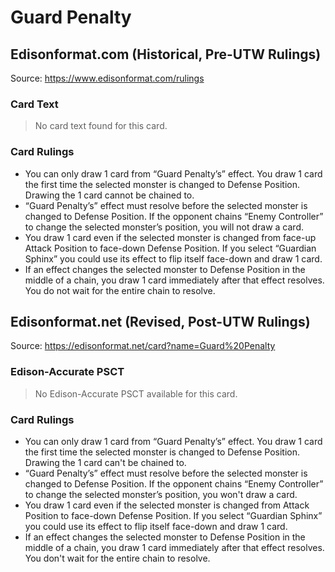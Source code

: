 # Guard Penalty

## Edisonformat.com (Historical, Pre-UTW Rulings)

Source: https://www.edisonformat.com/rulings

### Card Text

> No card text found for this card.

### Card Rulings

*   You can only draw 1 card from “Guard Penalty’s” effect. You draw 1 card the first time the selected monster is changed to Defense Position. Drawing the 1 card cannot be chained to.
*   “Guard Penalty’s” effect must resolve before the selected monster is changed to Defense Position. If the opponent chains “Enemy Controller” to change the selected monster’s position, you will not draw a card.
*   You draw 1 card even if the selected monster is changed from face-up Attack Position to face-down Defense Position. If you select “Guardian Sphinx” you could use its effect to flip itself face-down and draw 1 card.
*   If an effect changes the selected monster to Defense Position in the middle of a chain, you draw 1 card immediately after that effect resolves. You do not wait for the entire chain to resolve.

## Edisonformat.net (Revised, Post-UTW Rulings)

Source: https://edisonformat.net/card?name=Guard%20Penalty

### Edison-Accurate PSCT

> No Edison-Accurate PSCT available for this card.

### Card Rulings

*   You can only draw 1 card from “Guard Penalty’s” effect. You draw 1 card the first time the selected monster is changed to Defense Position. Drawing the 1 card can't be chained to.
*   “Guard Penalty’s” effect must resolve before the selected monster is changed to Defense Position. If the opponent chains “Enemy Controller” to change the selected monster’s position, you won't draw a card.
*   You draw 1 card even if the selected monster is changed from Attack Position to face-down Defense Position. If you select “Guardian Sphinx” you could use its effect to flip itself face-down and draw 1 card.
*   If an effect changes the selected monster to Defense Position in the middle of a chain, you draw 1 card immediately after that effect resolves. You don't wait for the entire chain to resolve.
            